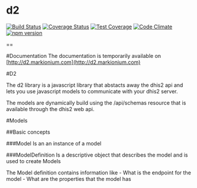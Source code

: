 d2
==

[![Build Status](https://travis-ci.org/dhis2/d2.svg?branch=master)](https://travis-ci.org/dhis2/d2)
[![Coverage Status](https://img.shields.io/coveralls/dhis2/d2.svg)](https://coveralls.io/r/dhis2/d2)
[![Test Coverage](https://codeclimate.com/github/dhis2/d2/badges/coverage.svg)](https://codeclimate.com/github/dhis2/d2/coverage)
[![Code Climate](https://codeclimate.com/github/dhis2/d2/badges/gpa.svg)](https://codeclimate.com/github/dhis2/d2)
[![npm version](https://badge.fury.io/js/d2.svg)](https://badge.fury.io/js/d2)

== 

#Documentation
The documentation is temporarily available on [http://d2.markionium.com](http://d2.markionium.com)

#D2

The d2 library is a javascript library that abstacts away the dhis2 api and lets you use javascript models to communicate with your dhis2 server.

The models are dynamically build using the /api/schemas resource that is available through the dhis2 web api.

#Models

##Basic concepts

###Model
Is an an instance of a model

###ModelDefinition
Is a descriptive object that describes the model and is used to create Models

The Model definition contains information like
    - What is the endpoint for the model
    - What are the properties that the model has
